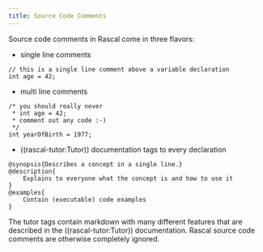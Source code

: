 ```yaml
---
title: Source Code Comments
---
```


Source code comments in Rascal come in three flavors:

* single line comments
```rascal
// this is a single line comment above a variable declaration
int age = 42;
```
* multi line comments
```rascal
/* you should really never
 * int age = 42;
 * comment out any code :-)
 */
int yearOfBirth = 1977;
```
* ((rascal-tutor:Tutor)) documentation tags to every declaration 
```rascal
@synopsis{Describes a concept in a single line.}
@description{
    Explains to everyone what the concept is and how to use it
}
@examples{
    Contain (executable) code examples
}
```

The tutor tags contain markdown with many different features that are described in the ((rascal-tutor:Tutor)) documentation.
Rascal source code comments are otherwise completely ignored.